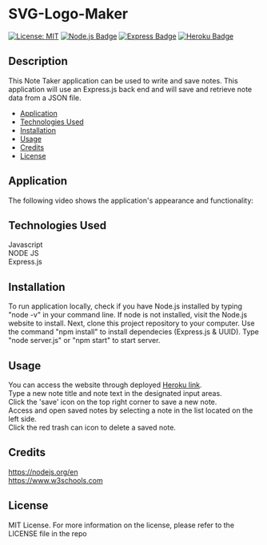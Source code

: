 # SVG-Logo-Maker</br>

[![License: MIT](https://img.shields.io/badge/License-MIT-yellow.svg)](https://opensource.org/licenses/MIT)
[![Node.js Badge](https://img.shields.io/badge/Node.js-393?logo=nodedotjs&logoColor=fff&style=flat)](https://nodejs.org/en)
[![Express Badge](https://img.shields.io/badge/Express-000?logo=express&logoColor=fff&style=flat)](https://expressjs.com/)
[![Heroku Badge](https://img.shields.io/badge/Heroku-430098?logo=heroku&logoColor=fff&style=flat)](https://heroku.com)

## Description

This Note Taker application can be used to write and save notes. This application will use an Express.js back end and will save and retrieve note data from a JSON file.</br>

- [Application](#Application)
- [Technologies Used](#TechnologiesUsed)
- [Installation](#Installation)
- [Usage](#Usage)
- [Credits](#Credits)
- [License](#License)

## Application

The following video shows the application's appearance and functionality:

## Technologies Used

Javascript </br>
NODE JS </br>
Express.js </br>

## Installation

To run application locally, check if you have Node.js installed by typing "node -v" in your command line. If node is not installed, visit the Node.js website to install. Next, clone this project repository to your computer. Use the command "npm install" to install dependecies (Express.js & UUID). Type "node server.js" or "npm start" to start server.

## Usage

You can access the website through deployed [Heroku link](https://eko-note-taker.herokuapp.com/). </br>
Type a new note title and note text in the designated input areas. </br>
Click the 'save' icon on the top right corner to save a new note. </br>
Access and open saved notes by selecting a note in the list located on the left side. </br>
Click the red trash can icon to delete a saved note.</br>

## Credits

https://nodejs.org/en </br>
https://www.w3schools.com </br>

## License

MIT License.
For more information on the license, please refer to the LICENSE file in the repo

